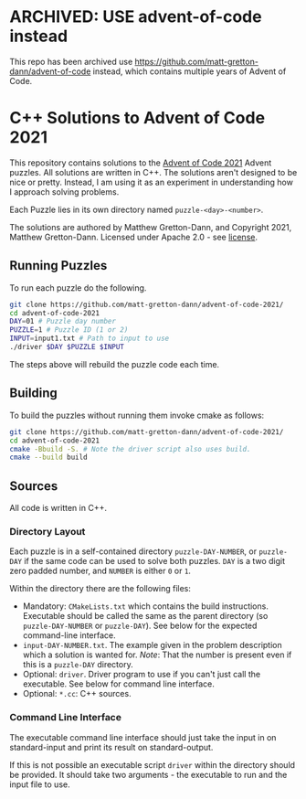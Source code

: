 # ARCHIVED: USE advent-of-code instead

This repo has been archived use https://github.com/matt-gretton-dann/advent-of-code instead, which contains multiple years of Advent of Code.

# C++ Solutions to Advent of Code 2021

This repository contains solutions to the [Advent of Code 2021](https://adventofcode.com/2021)
Advent puzzles.  All solutions are written in C++.  The solutions aren't designed to be nice or
pretty.  Instead, I am using it as an experiment in understanding how I approach solving
problems.

Each Puzzle lies in its own directory named `puzzle-<day>-<number>`.

The solutions are authored by Matthew Gretton-Dann, and Copyright 2021, Matthew Gretton-Dann.  Licensed under Apache 
2.0 - see [license](./LICENSE).

## Running Puzzles

To run each puzzle do the following.

```sh
git clone https://github.com/matt-gretton-dann/advent-of-code-2021/
cd advent-of-code-2021
DAY=01 # Puzzle day number
PUZZLE=1 # Puzzle ID (1 or 2)
INPUT=input1.txt # Path to input to use
./driver $DAY $PUZZLE $INPUT
```

The steps above will rebuild the puzzle code each time.

## Building

To build the puzzles without running them invoke cmake as follows:

```sh
git clone https://github.com/matt-gretton-dann/advent-of-code-2021/
cd advent-of-code-2021
cmake -Bbuild -S. # Note the driver script also uses build.
cmake --build build
```

## Sources

All code is written in C++.

### Directory Layout

Each puzzle is in a self-contained directory `puzzle-DAY-NUMBER`, or `puzzle-DAY` if the same code can be used to 
solve both puzzles.  `DAY` is a two digit zero padded number, and `NUMBER` is either `0` or `1`.  

Within the directory there are the following files:

 * Mandatory: `CMakeLists.txt` which contains the build instructions.  Executable should be called the same as the 
   parent directory (so `puzzle-DAY-NUMBER` or `puzzle-DAY`).  See below for the expected command-line interface.
 * `input-DAY-NUMBER.txt`.  The example given in the problem description which a solution is wanted for.  *Note*: 
   That the number is present even if this is a `puzzle-DAY` directory.
 * Optional: `driver`.  Driver program to use if you can't just call the executable.  See below for command line
   interface.
 * Optional: `*.cc`: C++ sources.

### Command Line Interface

The executable command line interface should just take the input in on standard-input and print its
result on standard-output.

If this is not possible an executable script `driver` within the directory should be provided.  It should take two 
arguments - the executable to run and the input file to use.
